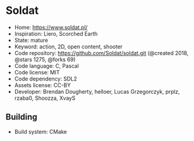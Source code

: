 # Soldat

- Home: https://www.soldat.pl/
- Inspiration: Liero, Scorched Earth
- State: mature
- Keyword: action, 2D, open content, shooter
- Code repository: https://github.com/Soldat/soldat.git (@created 2018, @stars 1275, @forks 69)
- Code language: C, Pascal
- Code license: MIT
- Code dependency: SDL2
- Assets license: CC-BY
- Developer: Brendan Dougherty, helloer, Lucas Grzegorczyk, prplz, rzaba0, Shoozza, XvayS

## Building

- Build system: CMake
